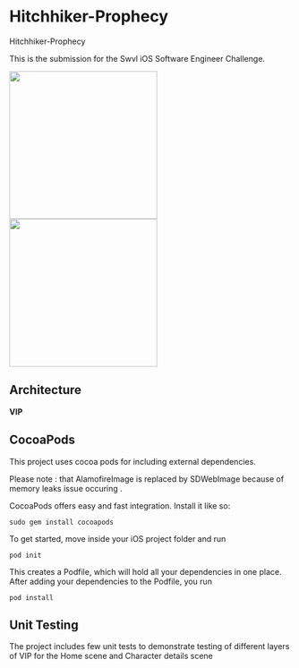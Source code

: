 # Hitchhiker-Prophecy
Hitchhiker-Prophecy

This is the submission for the Swvl iOS Software Engineer Challenge.

<img src="https://user-images.githubusercontent.com/5020082/117584277-79c82c00-b125-11eb-81d6-c0dbf74dbb02.png" width="264"> 
<img src="https://user-images.githubusercontent.com/5020082/117584423-53ef5700-b126-11eb-89ce-1e10fa7a891a.png" width="264"> 


## Architecture
**VIP**


## CocoaPods
This project uses cocoa pods for including external dependencies.

Please note : that AlamofireImage is replaced by SDWebImage because of memory leaks issue occuring .



CocoaPods offers easy and fast integration. Install it like so:

```
sudo gem install cocoapods
```

To get started, move inside your iOS project folder and run

```
pod init
```

This creates a Podfile, which will hold all your dependencies in one place. After adding your dependencies to the Podfile, you run

```
pod install
```

## Unit Testing
The project includes few unit tests to demonstrate testing of different layers of VIP for the Home scene and Character details scene

